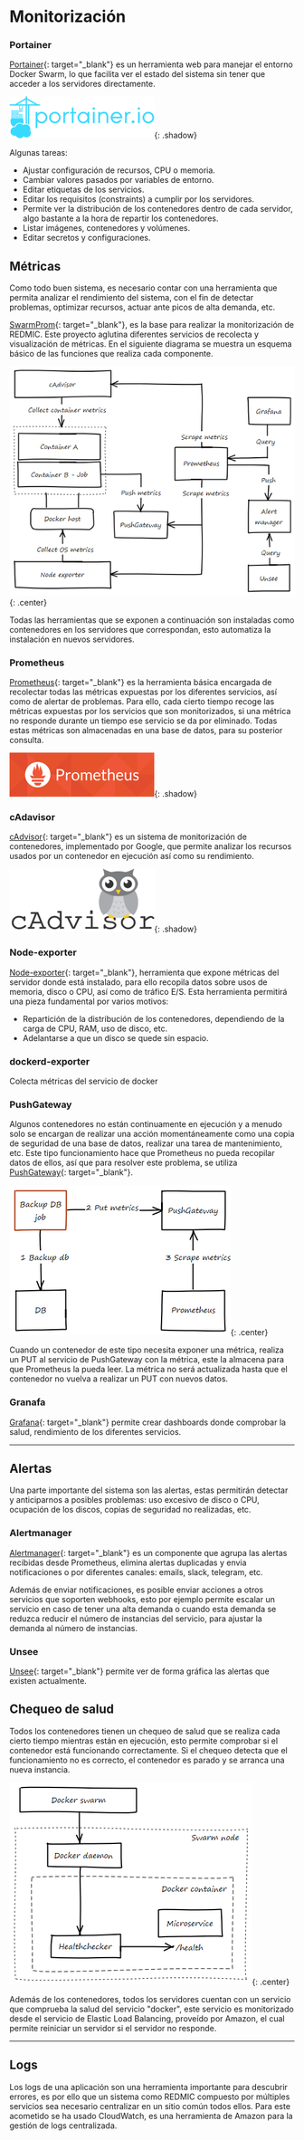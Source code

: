 # Monitorización

### Portainer
[Portainer](https://portainer.io){: target="_blank"} es un herramienta web para manejar el entorno Docker Swarm, lo que facilita ver el estado del sistema sin tener que acceder a los servidores directamente.

![portainer-logo](images/portainer_logo.png){: .shadow}

Algunas tareas:

* Ajustar configuración de recursos, CPU o memoria.
* Cambiar valores pasados por variables de entorno.
* Editar etiquetas de los servicios.
* Editar los requisitos (constraints) a cumplir por los servidores.
* Permite ver la distribución de los contenedores dentro de cada servidor, algo bastante a la hora de repartir los contenedores.
* Listar imágenes, contenedores y volúmenes.
* Editar secretos y configuraciones.


## Métricas
Como todo buen sistema, es necesario contar con una herramienta que permita analizar el rendimiento del sistema, con el fin de detectar problemas, optimizar recursos, actuar ante picos de alta demanda, etc.

[SwarmProm](https://github.com/stefanprodan/swarmprom){: target="_blank"}, es la base para realizar la monitorización de REDMIC. Este proyecto aglutina diferentes servicios de recolecta y visualización de métricas. En el siguiente diagrama se muestra un esquema básico de las funciones que realiza cada componente.


![monitoring](images/monitoring.png){: .center}

Todas las herramientas que se exponen a continuación son instaladas como contenedores en los servidores que correspondan, esto automatiza la instalación en nuevos servidores.

### Prometheus
[Prometheus](https://prometheus.io){: target="_blank"} es la herramienta básica encargada de recolectar todas las métricas expuestas por los diferentes servicios, así como de alertar de problemas. Para ello, cada cierto tiempo recoge las métricas expuestas por los servicios que son monitorizados, si una métrica no responde durante un tiempo ese servicio se da por eliminado. Todas estas métricas son almacenadas en una base de datos, para su posterior consulta.

![prometheus_logo](images/prometheus_logo.png){: .shadow}

### cAdavisor
[cAdvisor](https://github.com/google/cadvisor){: target="_blank"} es un sistema de monitorización de contenedores, implementado por Google, que permite analizar los recursos usados por un contenedor en ejecución así como su rendimiento.

![cadvisor-logo](images/cadvisor_logo.png){: .shadow}

### Node-exporter
[Node-exporter](https://github.com/prometheus/node_exporter){: target="_blank"}, herramienta que expone métricas del servidor donde está instalado, para ello recopila datos sobre usos de memoria, disco o CPU, así como de tráfico E/S. Esta herramienta permitirá una pieza fundamental por varios motivos:

* Repartición de la distribución de los contenedores, dependiendo de la carga de CPU, RAM, uso de disco, etc.
* Adelantarse a que un disco se quede sin espacio.


### dockerd-exporter
Colecta métricas del servicio de docker

### PushGateway
Algunos contenedores no están continuamente en ejecución y a menudo solo se encargan de realizar una acción momentáneamente como una copia de seguridad de una base de datos, realizar una tarea de mantenimiento, etc. Este tipo funcionamiento hace que Prometheus no pueda recopilar datos de ellos, así que para resolver este problema, se utiliza [PushGateway](https://github.com/prometheus/pushgateway){: target="_blank"}.

![pushgateway](images/pushgateway.png){: .center}

Cuando un contenedor de este tipo necesita exponer una métrica, realiza un PUT al servicio de PushGateway con la métrica, este la almacena para que Prometheus la pueda leer. La métrica no será actualizada hasta que el contenedor no vuelva a realizar un PUT con nuevos datos.


### Granafa
[Grafana](https://grafana.com){: target="_blank"} permite crear dashboards donde comprobar la salud, rendimiento de los diferentes servicios.

---

## Alertas
Una parte importante del sistema son las alertas, estas permitirán detectar y anticiparnos a posibles problemas: uso excesivo de disco o CPU, ocupación de los discos, copias de seguridad no realizadas, etc.

### Alertmanager
[Alertmanager](https://github.com/prometheus/alertmanager){: target="_blank"} es un componente que agrupa las alertas recibidas desde Prometheus, elimina alertas duplicadas y envia notificaciones o por diferentes canales: emails, slack, telegram, etc.

Además de enviar notificaciones, es posible enviar acciones a otros servicios que soporten webhooks, esto por ejemplo permite escalar un servicio en caso de tener una alta demanda o cuando esta demanda se reduzca reducir el número de instancias del servicio, para ajustar la demanda al número de instancias.

### Unsee
[Unsee](https://github.com/cloudflare/unsee){: target="_blank"} permite ver de forma gráfica las alertas que existen actualmente.


## Chequeo de salud
Todos los contenedores tienen un chequeo de salud que se realiza cada cierto tiempo mientras están en ejecución, esto permite comprobar si el contenedor está funcionando correctamente. Si el chequeo detecta que el funcionamiento no es correcto, el contenedor es parado y se arranca una nueva instancia.

![healthchecker](images/healthchecker.png){: .center}

Además de los contenedores, todos los servidores cuentan con un servicio que comprueba la salud del servicio "docker", este servicio es monitorizado desde el servicio de Elastic Load Balancing, proveído por Amazon, el cual permite reiniciar un servidor si el servidor no responde.

---

## Logs
Los logs de una aplicación son una herramienta importante para descubrir errores, es por ello que un sistema como REDMIC compuesto por múltiples servicios sea necesario centralizar en un sitio común todos ellos. Para este acometido se ha usado CloudWatch, es una herramienta de Amazon para la gestión de logs centralizada.
